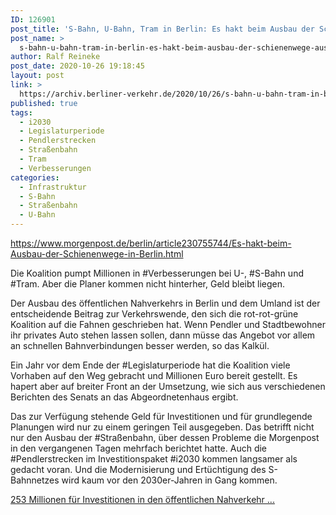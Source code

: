 ```yaml
---
ID: 126901
post_title: 'S-Bahn, U-Bahn, Tram in Berlin: Es hakt beim Ausbau der Schienenwege, aus Berliner Morgenpost'
post_name: >
  s-bahn-u-bahn-tram-in-berlin-es-hakt-beim-ausbau-der-schienenwege-aus-berliner-morgenpost
author: Ralf Reineke
post_date: 2020-10-26 19:18:45
layout: post
link: >
  https://archiv.berliner-verkehr.de/2020/10/26/s-bahn-u-bahn-tram-in-berlin-es-hakt-beim-ausbau-der-schienenwege-aus-berliner-morgenpost/
published: true
tags:
  - i2030
  - Legislaturperiode
  - Pendlerstrecken
  - Straßenbahn
  - Tram
  - Verbesserungen
categories:
  - Infrastruktur
  - S-Bahn
  - Straßenbahn
  - U-Bahn
---
```

https://www.morgenpost.de/berlin/article230755744/Es-hakt-beim-Ausbau-der-Schienenwege-in-Berlin.html

Die Koalition pumpt Millionen in #Verbesserungen bei U-, #S-Bahn und #Tram. Aber die Planer kommen nicht hinterher, Geld bleibt liegen.

Der Ausbau des öffentlichen Nahverkehrs in Berlin und dem Umland ist der entscheidende Beitrag zur Verkehrswende, den sich die rot-rot-grüne Koalition auf die Fahnen geschrieben hat. Wenn Pendler und Stadtbewohner ihr privates Auto stehen lassen sollen, dann müsse das Angebot vor allem an schnellen Bahnverbindungen besser werden, so das Kalkül.

Ein Jahr vor dem Ende der #Legislaturperiode hat die Koalition viele Vorhaben auf den Weg gebracht und Millionen Euro bereit gestellt. Es hapert aber auf breiter Front an der Umsetzung, wie sich aus verschiedenen Berichten des Senats an das Abgeordnetenhaus ergibt.

Das zur Verfügung stehende Geld für Investitionen und für grundlegende Planungen wird nur zu einem geringen Teil ausgegeben. Das betrifft nicht nur den Ausbau der #Straßenbahn, über dessen Probleme die Morgenpost in den vergangenen Tagen mehrfach berichtet hatte. Auch die #Pendlerstrecken im Investitionspaket #i2030 kommen langsamer als gedacht voran. Und die Modernisierung und Ertüchtigung des S-Bahnnetzes wird kaum vor den 2030er-Jahren in Gang kommen.

<a href="https://www.morgenpost.de/berlin/article230755744/Es-hakt-beim-Ausbau-der-Schienenwege-in-Berlin.html">253 Millionen für Investitionen in den öffentlichen Nahverkehr ...</a>